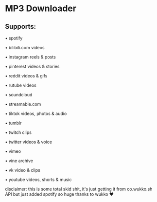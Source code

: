 # MP3 Downloader


Supports:
--
• spotify

• bilibili.com videos

• instagram reels & posts

• pinterest videos & stories

• reddit videos & gifs

• rutube videos

• soundcloud

• streamable.com

• tiktok videos, photos & audio

• tumblr

• twitch clips

• twitter videos & voice

• vimeo

• vine archive

• vk video & clips

• youtube videos, shorts & music

disclaimer: this is some total skid shit, it's just getting it from co.wukko.sh API but just added spotify so huge thanks to wukko ❤